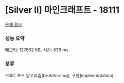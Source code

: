 # [Silver II] 마인크래프트 - 18111 

[문제 링크](https://www.acmicpc.net/problem/18111) 

### 성능 요약

메모리: 127692 KB, 시간: 836 ms

### 분류

브루트포스 알고리즘(bruteforcing), 구현(implementation)

